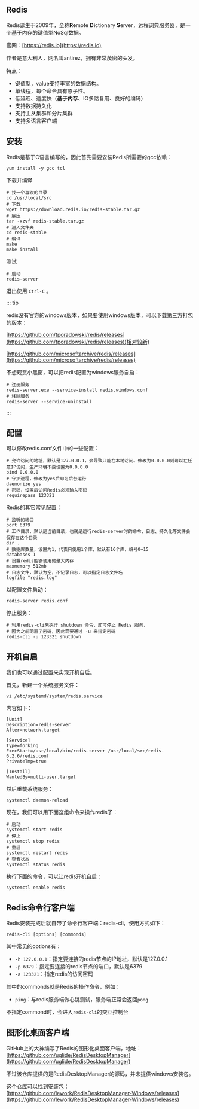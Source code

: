 ## Redis

Redis诞生于2009年，全称**Re**mote **Di**ctionary **S**erver，远程词典服务器，是一个基于内存的键值型NoSql数据。

官网：[https://redis.io](https://redis.io)

作者是意大利人，网名叫antirez，拥有非常茂密的头发。

特点：

- 键值型，value支持丰富的数据结构。
- 单线程，每个命令具有原子性。
- 低延迟、速度快（**基于内存**、IO多路复用、良好的编码）
- 支持数据持久化
- 支持主从集群和分片集群
- 支持多语言客户端

## 安装

Redis是基于C语言编写的，因此首先需要安装Redis所需要的gcc依赖：

```shell
yum install -y gcc tcl
```

下载并编译

```shell
# 找一个喜欢的目录
cd /usr/local/src
# 下载
wget https://download.redis.io/redis-stable.tar.gz
# 解压
tar -xzvf redis-stable.tar.gz
# 进入文件夹
cd redis-stable
# 编译
make
make install
```

测试

```shell
# 启动
redis-server
```

退出使用 `Ctrl-C` 。

::: tip

redis没有官方的windows版本，如果要使用windows版本，可以下载第三方打包的版本：

[https://github.com/tporadowski/redis/releases](https://github.com/tporadowski/redis/releases)(相对较新)

[https://github.com/microsoftarchive/redis/releases](https://github.com/microsoftarchive/redis/releases)

不想观赏小黑窗，可以把redis配置为windows服务自启：

```shell
# 注册服务
redis-server.exe --service-install redis.windows.conf
# 移除服务
redis-server --service-uninstall
```

:::

## 配置

可以修改redis.conf文件中的一些配置：

```properties
# 允许访问的地址，默认是127.0.0.1，会导致只能在本地访问。修改为0.0.0.0则可以在任意IP访问，生产环境不要设置为0.0.0.0
bind 0.0.0.0
# 守护进程，修改为yes后即可后台运行
daemonize yes 
# 密码，设置后访问Redis必须输入密码
requirepass 123321
```

Redis的其它常见配置：

```properties
# 监听的端口
port 6379
# 工作目录，默认是当前目录，也就是运行redis-server时的命令，日志、持久化等文件会保存在这个目录
dir .
# 数据库数量，设置为1，代表只使用1个库，默认有16个库，编号0~15
databases 1
# 设置redis能够使用的最大内存
maxmemory 512mb
# 日志文件，默认为空，不记录日志，可以指定日志文件名
logfile "redis.log"
```

以配置文件启动：

```shell
redis-server redis.conf
```

停止服务：

```shell
# 利用redis-cli来执行 shutdown 命令，即可停止 Redis 服务，
# 因为之前配置了密码，因此需要通过 -u 来指定密码
redis-cli -u 123321 shutdown
```

## 开机自启

我们也可以通过配置来实现开机自启。

首先，新建一个系统服务文件：

```shell
vi /etc/systemd/system/redis.service
```

内容如下：

```properties
[Unit]
Description=redis-server
After=network.target

[Service]
Type=forking
ExecStart=/usr/local/bin/redis-server /usr/local/src/redis-6.2.6/redis.conf
PrivateTmp=true

[Install]
WantedBy=multi-user.target
```

然后重载系统服务：

```shell
systemctl daemon-reload
```

现在，我们可以用下面这组命令来操作redis了：

```shell
# 启动
systemctl start redis
# 停止
systemctl stop redis
# 重启
systemctl restart redis
# 查看状态
systemctl status redis
```

执行下面的命令，可以让redis开机自启：

```shell
systemctl enable redis
```

## Redis命令行客户端

Redis安装完成后就自带了命令行客户端：redis-cli，使用方式如下：

```shell
redis-cli [options] [commonds]
```

其中常见的options有：

- `-h 127.0.0.1`：指定要连接的redis节点的IP地址，默认是127.0.0.1
- `-p 6379`：指定要连接的redis节点的端口，默认是6379
- `-a 123321`：指定redis的访问密码 

其中的commonds就是Redis的操作命令，例如：

- `ping`：与redis服务端做心跳测试，服务端正常会返回`pong`

不指定commond时，会进入`redis-cli`的交互控制台

## 图形化桌面客户端

GitHub上的大神编写了Redis的图形化桌面客户端，地址：[https://github.com/uglide/RedisDesktopManager](https://github.com/uglide/RedisDesktopManager)

不过该仓库提供的是RedisDesktopManager的源码，并未提供windows安装包。

这个仓库可以找到安装包：[https://github.com/lework/RedisDesktopManager-Windows/releases](https://github.com/lework/RedisDesktopManager-Windows/releases)
